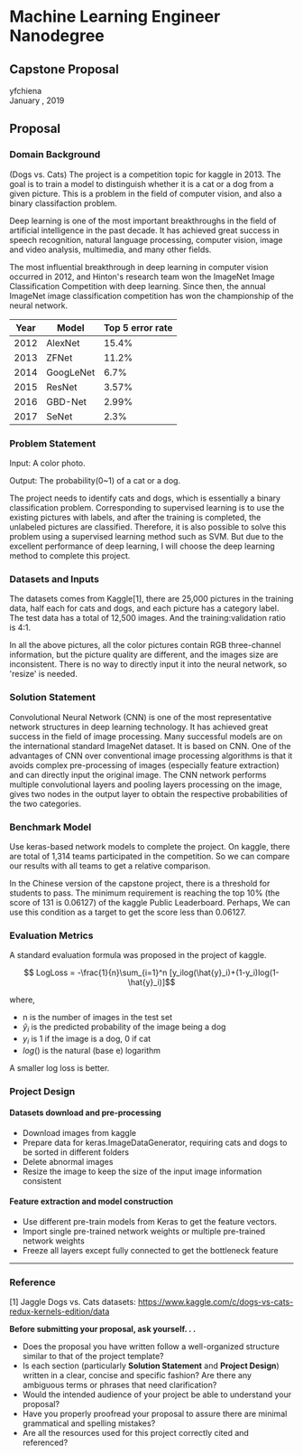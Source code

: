 # Machine Learning Engineer Nanodegree
## Capstone Proposal
yfchiena  
January , 2019

## Proposal

### Domain Background

(Dogs vs. Cats) The project is a competition topic for kaggle in 2013. The goal is to train a model to distinguish whether it is a cat or a dog from a given picture. This is a problem in the field of computer vision, and also a binary classifaction problem.

Deep learning is one of the most important breakthroughs in the field of artificial intelligence in the past decade. It has achieved great success in speech recognition, natural language processing, computer vision, image and video analysis, multimedia, and many other fields.

The most influential breakthrough in deep learning in computer vision occurred in 2012, and Hinton's research team won the ImageNet Image Classification Competition with deep learning. Since then, the annual ImageNet image classification competition has won the championship of the neural network.


| Year | Model | Top 5 error rate |
| ------ | ------ | ------ |
| 2012 | AlexNet | 15.4%	 |
| 2013 | ZFNet | 11.2%	 |
| 2014 | GoogLeNet | 6.7%	 |
| 2015 | ResNet | 3.57%	 |
| 2016 | GBD-Net | 2.99%	 |
| 2017 | SeNet | 2.3%	 |


### Problem Statement

Input: A color photo.

Output: The probability(0~1) of a cat or a dog.

The project needs to identify cats and dogs, which is essentially a binary classification problem. Corresponding to supervised learning is to use the existing pictures with labels, and after the training is completed, the unlabeled pictures are classified. Therefore, it is also possible to solve this problem using a supervised learning method such as SVM. But due to the excellent performance of deep learning, I will choose the deep learning method to complete this project.

### Datasets and Inputs

The datasets comes from Kaggle[1], there are 25,000 pictures in the training data, half each for cats and dogs, and each picture has a category label. The test data has a total of 12,500 images. And the training:validation ratio is 4:1.

In all the above pictures, all the color pictures contain RGB three-channel information, but the picture quality are different, and the images size are inconsistent. There is no way to directly input it into the neural network, so 'resize' is needed.

### Solution Statement

Convolutional Neural Network (CNN) is one of the most representative network structures in deep learning technology. It has achieved great success in the field of image processing. Many successful models are on the international standard ImageNet dataset. It is based on CNN. One of the advantages of CNN over conventional image processing algorithms is that it avoids complex pre-processing of images (especially feature extraction) and can directly input the original image. The CNN network performs multiple convolutional layers and pooling layers processing on the image, gives two nodes in the output layer to obtain the respective probabilities of the two categories.

### Benchmark Model

Use keras-based network models to complete the project. On kaggle, there are total of 1,314 teams participated in the competition. So we can compare our results with all teams to get a relative comparison.

In the Chinese version of the capstone project, there is a threshold for students to pass. The minimum requirement is reaching the top 10% (the score of 131 is 0.06127) of the kaggle Public Leaderboard. Perhaps, We can use this condition as a target to get the score less than 0.06127.

### Evaluation Metrics

A standard evaluation formula was proposed in the project of kaggle.

$$ LogLoss = -\frac{1}{n}\sum_{i=1}^n [y_ilog(\hat{y}_i)+(1-y_i)log(1- \hat{y}_i)]$$

where,
* n is the number of images in the test set
* $\hat{y}_i$ is the predicted probability of the image being a dog
* $y_i$ is 1 if the image is a dog, 0 if cat
* $log()$ is the natural (base e) logarithm

A smaller log loss is better.

### Project Design

#### Datasets download and pre-processing
* Download images from kaggle
* Prepare data for keras.ImageDataGenerator, requiring cats and dogs to be sorted in different folders
* Delete abnormal images
* Resize the image to keep the size of the input image information consistent

#### Feature extraction and model construction
* Use different pre-train models from Keras to get the feature vectors.
* Import single pre-trained network weights or multiple pre-trained network weights
* Freeze all layers except fully connected to get the bottleneck feature


-----------
### Reference
[1] Jaggle Dogs vs. Cats datasets: https://www.kaggle.com/c/dogs-vs-cats-redux-kernels-edition/data

**Before submitting your proposal, ask yourself. . .**

- Does the proposal you have written follow a well-organized structure similar to that of the project template?
- Is each section (particularly **Solution Statement** and **Project Design**) written in a clear, concise and specific fashion? Are there any ambiguous terms or phrases that need clarification?
- Would the intended audience of your project be able to understand your proposal?
- Have you properly proofread your proposal to assure there are minimal grammatical and spelling mistakes?
- Are all the resources used for this project correctly cited and referenced?
